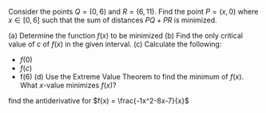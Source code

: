 Consider the points $Q=(0,6)$ and $R=(6,11)$. Find the point $P=(x,0)$ where $x\in[0,6]$ such that the sum of distances $PQ+PR$ is minimized.

(a) Determine the function $f(x)$ to be minimized
(b) Find the only critical value of $c$ of $f(x)$ in the given interval.
(c) Calculate the following:
- $f(0)$
- $f(c)$
- f(6)
(d) Use the Extreme Value Theorem to find the minimum of $f(x)$. What $x$-value minimizes $f(x)$?

find the antiderivative for $f(x) = \frac{-1x^2-8x-7}{x}$
